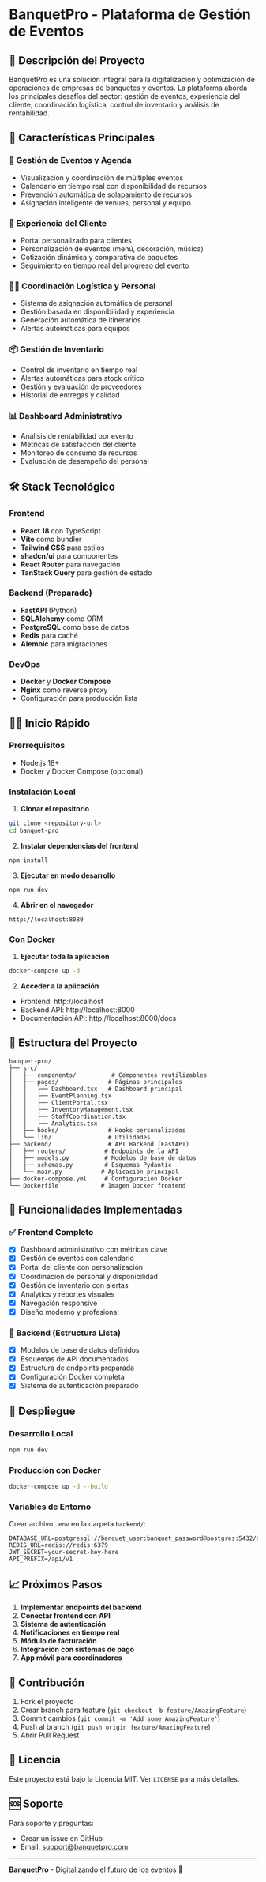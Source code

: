 
# BanquetPro - Plataforma de Gestión de Eventos

## 🎯 Descripción del Proyecto

BanquetPro es una solución integral para la digitalización y optimización de operaciones de empresas de banquetes y eventos. La plataforma aborda los principales desafíos del sector: gestión de eventos, experiencia del cliente, coordinación logística, control de inventario y análisis de rentabilidad.

## 🚀 Características Principales

### 📅 Gestión de Eventos y Agenda
- Visualización y coordinación de múltiples eventos
- Calendario en tiempo real con disponibilidad de recursos
- Prevención automática de solapamiento de recursos
- Asignación inteligente de venues, personal y equipo

### 👥 Experiencia del Cliente
- Portal personalizado para clientes
- Personalización de eventos (menú, decoración, música)
- Cotización dinámica y comparativa de paquetes
- Seguimiento en tiempo real del progreso del evento

### 🧑‍💼 Coordinación Logística y Personal
- Sistema de asignación automática de personal
- Gestión basada en disponibilidad y experiencia
- Generación automática de itinerarios
- Alertas automáticas para equipos

### 📦 Gestión de Inventario
- Control de inventario en tiempo real
- Alertas automáticas para stock crítico
- Gestión y evaluación de proveedores
- Historial de entregas y calidad

### 📊 Dashboard Administrativo
- Análisis de rentabilidad por evento
- Métricas de satisfacción del cliente
- Monitoreo de consumo de recursos
- Evaluación de desempeño del personal

## 🛠️ Stack Tecnológico

### Frontend
- **React 18** con TypeScript
- **Vite** como bundler
- **Tailwind CSS** para estilos
- **shadcn/ui** para componentes
- **React Router** para navegación
- **TanStack Query** para gestión de estado

### Backend (Preparado)
- **FastAPI** (Python)
- **SQLAlchemy** como ORM
- **PostgreSQL** como base de datos
- **Redis** para caché
- **Alembic** para migraciones

### DevOps
- **Docker** y **Docker Compose**
- **Nginx** como reverse proxy
- Configuración para producción lista

## 🏃‍♂️ Inicio Rápido

### Prerrequisitos
- Node.js 18+
- Docker y Docker Compose (opcional)

### Instalación Local

1. **Clonar el repositorio**
```bash
git clone <repository-url>
cd banquet-pro
```

2. **Instalar dependencias del frontend**
```bash
npm install
```

3. **Ejecutar en modo desarrollo**
```bash
npm run dev
```

4. **Abrir en el navegador**
```
http://localhost:8080
```

### Con Docker

1. **Ejecutar toda la aplicación**
```bash
docker-compose up -d
```

2. **Acceder a la aplicación**
- Frontend: http://localhost
- Backend API: http://localhost:8000
- Documentación API: http://localhost:8000/docs

## 📁 Estructura del Proyecto

```
banquet-pro/
├── src/
│   ├── components/          # Componentes reutilizables
│   ├── pages/              # Páginas principales
│   │   ├── Dashboard.tsx   # Dashboard principal
│   │   ├── EventPlanning.tsx
│   │   ├── ClientPortal.tsx
│   │   ├── InventoryManagement.tsx
│   │   ├── StaffCoordination.tsx
│   │   └── Analytics.tsx
│   ├── hooks/              # Hooks personalizados
│   └── lib/                # Utilidades
├── backend/                # API Backend (FastAPI)
│   ├── routers/           # Endpoints de la API
│   ├── models.py          # Modelos de base de datos
│   ├── schemas.py         # Esquemas Pydantic
│   └── main.py           # Aplicación principal
├── docker-compose.yml     # Configuración Docker
└── Dockerfile            # Imagen Docker frontend
```

## 🎨 Funcionalidades Implementadas

### ✅ Frontend Completo
- [x] Dashboard administrativo con métricas clave
- [x] Gestión de eventos con calendario
- [x] Portal del cliente con personalización
- [x] Coordinación de personal y disponibilidad
- [x] Gestión de inventario con alertas
- [x] Analytics y reportes visuales
- [x] Navegación responsive
- [x] Diseño moderno y profesional

### 🔧 Backend (Estructura Lista)
- [x] Modelos de base de datos definidos
- [x] Esquemas de API documentados
- [x] Estructura de endpoints preparada
- [x] Configuración Docker completa
- [x] Sistema de autenticación preparado

## 🚀 Despliegue

### Desarrollo Local
```bash
npm run dev
```

### Producción con Docker
```bash
docker-compose up -d --build
```

### Variables de Entorno

Crear archivo `.env` en la carpeta `backend/`:
```env
DATABASE_URL=postgresql://banquet_user:banquet_password@postgres:5432/banquet_db
REDIS_URL=redis://redis:6379
JWT_SECRET=your-secret-key-here
API_PREFIX=/api/v1
```

## 📈 Próximos Pasos

1. **Implementar endpoints del backend**
2. **Conectar frontend con API**
3. **Sistema de autenticación**
4. **Notificaciones en tiempo real**
5. **Módulo de facturación**
6. **Integración con sistemas de pago**
7. **App móvil para coordinadores**

## 🤝 Contribución

1. Fork el proyecto
2. Crear branch para feature (`git checkout -b feature/AmazingFeature`)
3. Commit cambios (`git commit -m 'Add some AmazingFeature'`)
4. Push al branch (`git push origin feature/AmazingFeature`)
5. Abrir Pull Request

## 📄 Licencia

Este proyecto está bajo la Licencia MIT. Ver `LICENSE` para más detalles.

## 🆘 Soporte

Para soporte y preguntas:
- Crear un issue en GitHub
- Email: support@banquetpro.com

---

**BanquetPro** - Digitalizando el futuro de los eventos 🎉
